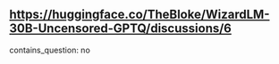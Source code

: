 ## https://huggingface.co/TheBloke/WizardLM-30B-Uncensored-GPTQ/discussions/6

contains_question: no